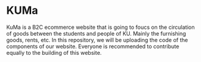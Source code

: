 # KUMa
KuMa is a B2C ecommerce website that is going to foucs on the circulation of goods between the students and people of KU. Mainly the furnishing goods, rents, etc.
In this repository, we will be uploading the code of the components of our website. 
Everyone is recommended to contribute equally to the building of this website.
